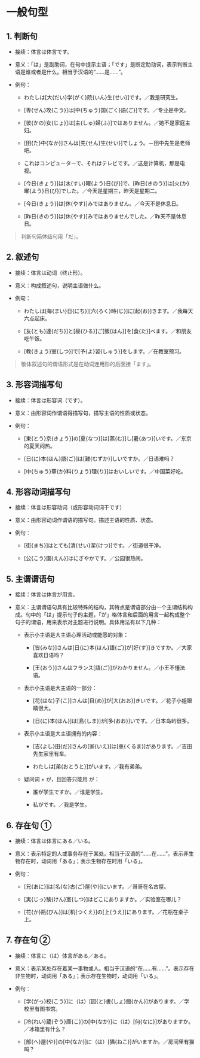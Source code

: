 # 一般句型

## 1. 判断句

- 接续：体言は体言です。

- 意义：「は」是副助词，在句中提示主语；「です」是断定助动词，表示判断主语是谁或者是什么。相当于汉语的“……是……”。

- 例句：

    - わたしは[大{だい}学{がく}院{いん}生{せい}]です。／我是研究生。

    - [専{せん}攻{こう}]は[中{ちゅう}国{ごく}語{ご}]です。／专业是中文。

    - [彼{かの}女{じょ}]は[主{しゅ}婦{ふ}]ではありません。／她不是家庭主妇。

    - [田{た}中{なか}]さんは[先{せん}生{せい}]でしょう。－田中先生是老师吧。

    - これはコンピューターで、それはテレビです。／这是计算机，那是电视。

    - [今日{きょう}]は[水{すい}曜{よう}日{び}]で、[昨日{きのう}]は[火{か}曜{よう}日{び}]でした。／今天是星期三，昨天是星期二。

    - [今日{きょう}]は[休{やす}]みではありません。／今天不是休息日。

    - [昨日{きのう}]は[休{やす}]みではありませんでした。／昨天不是休息日。

> 判断句简体结句用「だ」。

## 2. 叙述句

- 接续：体言は动词（终止形）。

- 意义：构成叙述句，说明主语做什么。

- 例句：

    - わたしは[毎{まい}日{にち}][六{ろく}時{じ}]に[起{お}]きます。／我每天六点起床。

    - [友{とも}達{だち}]と[昼{ひる}]ご[飯{はん}]を[食{た}]べます。／和朋友吃午饭。

    - [教{きょう}室{しつ}]で[予{よ}習{しゅう}]をします。／在教室预习。

> 敬体叙述句的谓语形式是在动词连用形的后面接「ます」。

## 3. 形容词描写句

- 接续：体言は形容词（です）。

- 意义：由形容词作谓语得描写句，描写主语的性质或状态。

- 例句：

    - [東{とう}京{きょう}]の[夏{なつ}]は[蒸{む}]し[暑{あつ}]いです。／东京的夏天闷热。

    - [日{に}本{ほん}語{ご}]は[難{むずか}]しいですか。／日语难吗？

    - [中{ちゅう}華{か}料{りょう}理{り}]はおいしいです。／中国菜好吃。

## 4. 形容动词描写句

- 接续：体言は形容动词（或形容动词词干です）

- 意义：由形容动词作谓语的描写句。描述主语的性质、状态。

- 例句：

    - [街{まち}]はとても[清{せい}潔{けつ}]です。／街道很干净。

    - [公{こう}園{えん}]はにぎやかです。／公园很热闹。

## 5. 主谓谓语句

- 接续：体言は体言が用言。

- 意义：主谓谓语句具有比较特殊的结构，其特点是谓语部分由一个主谓结构构成。句中的「は」提示句子的主题，「が」格体言和后面的用言一起构成整个句子的谓语，用来表示对主题进行说明。具体用法有以下几种：

    - 表示小主语是大主语心理活动或能愿的对象：

        - [皆{みな}]さんは[日{に}本{ほん}語{ご}]が[好{す}]きですか。／大家喜欢日语吗？

        - [王{おう}]さんはフランス[語{ご}]がわかりません。／小王不懂法语。

    - 表示小主语是大主语的一部分：

        - [花{はな}子{こ}]さんは[目{め}]が[大{おお}]きいです。／花子小姐眼睛很大。

        - [日{に}本{ほん}]は[島{しま}]が[多{おお}]いです。／日本岛屿很多。

    - 表示小主语是大主语拥有的内容：
    
        - [吉{よし}田{だ}]さんの[家{いえ}]は[車{くるま}]があります。／吉田先生家里有车。

        - わたしは[弟{おとうと}]がいます。／我有弟弟。

    - 疑问词 + が，且回答只能用 が：

        - 誰が学生ですか。／谁是学生。
        
        - 私がです。／我是学生。

## 6. 存在句 ①

- 接续：体言は体言にある／いる。

- 意义：表示特定的人或事务存在于某处。相当于汉语的“……在……”。表示非生物存在时，动词用「ある」；表示生物存在时用「いる」。

- 例句：

    - [兄{あに}]は[名{な}古{ご}屋{や}]にいます。／哥哥在名古屋。

    - [実{じっ}験{けん}室{しつ}]はどこにありますか。／实验室在哪儿？
    
    - [花{か}瓶{びん}]は[机{つくえ}]の[上{うえ}]にあります。／花瓶在桌子上。

## 7. 存在句 ②

- 接续：体言に（は）体言がある／ある。

- 意义：表示某处存在着某一事物或人。相当于汉语的“在……有……”。表示存在非生物时，动词用「ある」；表示存在生物时，动词用「いる」。

- 例句：

    - [学{がっ}校{こう}]に（は）[図{と}書{しょ}館{かん}]があります。／学校里有图书馆。

    - [冷{れい}蔵{ぞう}庫{こ}]の[中{なか}]に（は）[何{なに}]がありますか。／冰箱里有什么？

    - [部{へ}屋{や}]の[中{なか}]に（は）[猫{ねこ}]がいますか。／房间里有猫吗？




